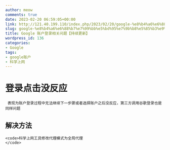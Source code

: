```yaml
---
author: meow
comments: true
date: 2023-02-20 06:59:05+00:00
link: http://121.40.199.110/index.php/2023/02/20/google-%e8%b4%a6%e6%88%b7%e7%99%bb%e5%bd%95%e7%9b%b8%e5%85%b3%e9%97%ae%e9%a2%98%e3%80%90%e6%8c%81%e7%bb%ad%e6%9b%b4%e6%96%b0%e3%80%91/
slug: google-%e8%b4%a6%e6%88%b7%e7%99%bb%e5%bd%95%e7%9b%b8%e5%85%b3%e9%97%ae%e9%a2%98%e3%80%90%e6%8c%81%e7%bb%ad%e6%9b%b4%e6%96%b0%e3%80%91
title: Google 账户登录相关问题【持续更新】
wordpress_id: 136
categories:
- Google
tags:
- google账户
- 科学上网
---
```


# 登录点击没反应



     表现为账户登录过程中无法继续下一步骤或者选择账户之后没反应，第三方调用谷歌登录也是同样问题



## 解决方法





    <code>科学上网工具修改代理模式为全局代理
    </code>
